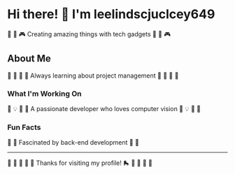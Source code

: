 # Hi there! 👋 I'm leelindscjuclcey649

🚴 🌟 🎮 Creating amazing things with tech gadgets 🚴 🌟 🎮

## About Me
🚴 🚵 🏸 🥋 Always learning about project management 🚴 🚵 🏸 🥋

### What I'm Working On
🎱 💡 🚣 🎽 A passionate developer who loves computer vision 🎱 💡 🚣 🎽

### Fun Facts
🎯 🌟 Fascinated by back-end development 🎯 🌟

---
🏑 🎰 🌟 🏑 🎳 Thanks for visiting my profile! 🛼 🎱 🎾 🎽 🎻
